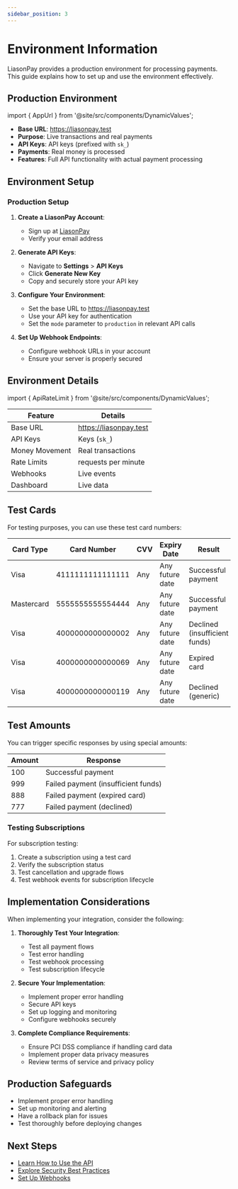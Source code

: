 ```yaml
---
sidebar_position: 3
---
```


# Environment Information

LiasonPay provides a production environment for processing payments. This guide explains how to set up and use the environment effectively.

## Production Environment

import { AppUrl } from '@site/src/components/DynamicValues';

- **Base URL**: https://liasonpay.test
- **Purpose**: Live transactions and real payments
- **API Keys**: API keys (prefixed with `sk_`)
- **Payments**: Real money is processed
- **Features**: Full API functionality with actual payment processing

## Environment Setup

### Production Setup

1. **Create a LiasonPay Account**:

   - Sign up at [LiasonPay](https://liasonpay.test)
   - Verify your email address

2. **Generate API Keys**:

   - Navigate to **Settings** > **API Keys**
   - Click **Generate New Key**
   - Copy and securely store your API key

3. **Configure Your Environment**:

   - Set the base URL to https://liasonpay.test
   - Use your API key for authentication
   - Set the `mode` parameter to `production` in relevant API calls

4. **Set Up Webhook Endpoints**:
   - Configure webhook URLs in your account
   - Ensure your server is properly secured

## Environment Details

import { ApiRateLimit } from '@site/src/components/DynamicValues';

| Feature        | Details                              |
| -------------- | ------------------------------------ |
| Base URL       | https://liasonpay.test               |
| API Keys       | Keys (`sk_`)                         |
| Money Movement | Real transactions                    |
| Rate Limits    | <ApiRateLimit /> requests per minute |
| Webhooks       | Live events                          |
| Dashboard      | Live data                            |

## Test Cards

For testing purposes, you can use these test card numbers:

| Card Type  | Card Number      | CVV | Expiry Date     | Result                        |
| ---------- | ---------------- | --- | --------------- | ----------------------------- |
| Visa       | 4111111111111111 | Any | Any future date | Successful payment            |
| Mastercard | 5555555555554444 | Any | Any future date | Successful payment            |
| Visa       | 4000000000000002 | Any | Any future date | Declined (insufficient funds) |
| Visa       | 4000000000000069 | Any | Any future date | Expired card                  |
| Visa       | 4000000000000119 | Any | Any future date | Declined (generic)            |

## Test Amounts

You can trigger specific responses by using special amounts:

| Amount | Response                            |
| ------ | ----------------------------------- |
| 100    | Successful payment                  |
| 999    | Failed payment (insufficient funds) |
| 888    | Failed payment (expired card)       |
| 777    | Failed payment (declined)           |

### Testing Subscriptions

For subscription testing:

1. Create a subscription using a test card
2. Verify the subscription status
3. Test cancellation and upgrade flows
4. Test webhook events for subscription lifecycle

## Implementation Considerations

When implementing your integration, consider the following:

1. **Thoroughly Test Your Integration**:

   - Test all payment flows
   - Test error handling
   - Test webhook processing
   - Test subscription lifecycle

2. **Secure Your Implementation**:

   - Implement proper error handling
   - Secure API keys
   - Set up logging and monitoring
   - Configure webhooks securely

3. **Complete Compliance Requirements**:
   - Ensure PCI DSS compliance if handling card data
   - Implement proper data privacy measures
   - Review terms of service and privacy policy

## Production Safeguards

- Implement proper error handling
- Set up monitoring and alerting
- Have a rollback plan for issues
- Test thoroughly before deploying changes

## Next Steps

- [Learn How to Use the API](./how-to-use)
- [Explore Security Best Practices](/developer-guide/best-practices/security)
- [Set Up Webhooks](/developer-guide/webhooks)
